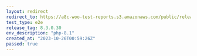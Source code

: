 ```yaml
---
layout: redirect
redirect_to: https://a8c-woo-test-reports.s3.amazonaws.com/public/release/8.3.0.30/php-8.1/e2e/index.html
test_type: e2e
release_tag: 8.3.0.30
env_description: "php-8.1"
created_at: "2023-10-26T00:59:26Z"
passed: true
---
```

